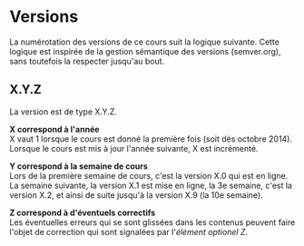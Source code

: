 # Versions

La numérotation des versions de ce cours suit la logique suivante.
Cette logique est inspirée de la gestion sémantique des versions (semver.org), sans toutefois la respecter jusqu'au bout.

## X.Y.Z

La version est de type X.Y.Z.

**X correspond à l'année**<br/>
X vaut 1 lorsque le cours est donné la première fois (soit dès octobre 2014).<br/>
Lorsque le cours est mis à jour l'année suivante, X est incrémenté.


**Y correspond à la semaine de cours**<br/>
Lors de la première semaine de cours, c'est la version X.0 qui est en ligne.
La semaine suivante, la version X.1 est mise en ligne, la 3e semaine, c'est la version X.2, et ainsi de suite jusqu'à la version X.9 (la 10e semaine).


**Z correspond à d'éventuels correctifs**<br/>
Les éventuelles erreurs qui se sont glissées dans les contenus peuvent faire l'objet de correction qui sont signalées par l'*élément optionel Z*.